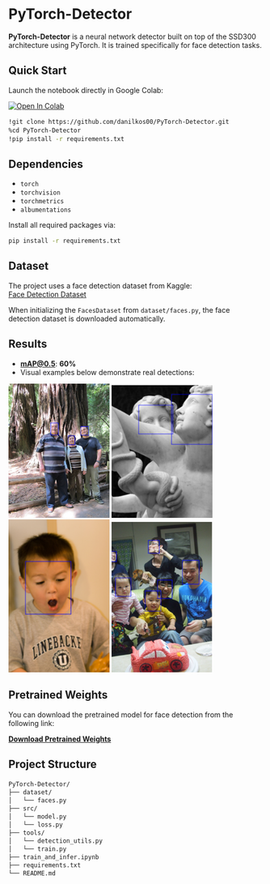 # PyTorch-Detector

**PyTorch-Detector** is a neural network detector built on top of the SSD300 architecture using PyTorch. It is trained specifically for face detection tasks.

## Quick Start

Launch the notebook directly in Google Colab:

[![Open In Colab](https://colab.research.google.com/assets/colab-badge.svg)](https://colab.research.google.com/github/danilkos00/PyTorch-Detector/blob/main/detection.ipynb)

```bash
!git clone https://github.com/danilkos00/PyTorch-Detector.git
%cd PyTorch-Detector
!pip install -r requirements.txt
```

## Dependencies

- `torch`
- `torchvision`
- `torchmetrics`
- `albumentations`

Install all required packages via:

```bash
pip install -r requirements.txt
```

## Dataset

The project uses a face detection dataset from Kaggle:  
[Face Detection Dataset](https://www.kaggle.com/datasets/fareselmenshawii/face-detection-dataset)

When initializing the `FacesDataset` from `dataset/faces.py`, the face detection dataset is downloaded automatically.

## Results

- **mAP@0.5**: **60%**
- Visual examples below demonstrate real detections:

<p float="left">
  <img src="https://raw.githubusercontent.com/danilkos00/PyTorch-Detector/main/examples/1.png" width="200"/>
  <img src="https://raw.githubusercontent.com/danilkos00/PyTorch-Detector/main/examples/2.png" width="200"/>
  <img src="https://raw.githubusercontent.com/danilkos00/PyTorch-Detector/main/examples/3.png" width="200"/>
  <img src="https://raw.githubusercontent.com/danilkos00/PyTorch-Detector/main/examples/4.png" width="200"/>
</p>

## Pretrained Weights

You can download the pretrained model for face detection from the following link:

**[Download Pretrained Weights](https://drive.google.com/uc?id=1TTPEvt2OpJ6hm0uBnTrv2f0xo1960PNL)**  


## Project Structure

```
PyTorch-Detector/
├── dataset/
│   └── faces.py
├── src/
│   └── model.py
│   └── loss.py
├── tools/
│   └── detection_utils.py
│   └── train.py
├── train_and_infer.ipynb
├── requirements.txt
└── README.md
```
